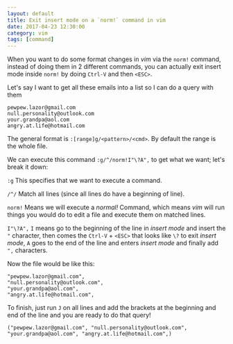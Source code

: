 ```yaml
---
layout: default
title: Exit insert mode on a `norm!` command in vim
date: 2017-04-23 12:30:00
category: vim
tags: [command]
---
```

When you want to do some format changes in _vim_ via the `norm!` command, instead of doing them in 2 different commands, you can actually exit insert mode inside `norm!` by doing `Ctrl-V` and then `<ESC>`.

Let's say I want to get all these emails into a list so I can do a query with them
```
pewpew.lazor@gmail.com
null.personality@outlook.com
your.grandpa@aol.com
angry.at.life@hotmail.com
```

The general format is `:[range]g/<pattern>/<cmd>`. By default the range is the whole file.

We can execute this command `:g/^/norm!I"\?A",` to get what we want; let's break it down:

`:g` This specifies that we want to execute a command.

`/^/` Match all lines (since all lines do have a beginning of line).

`norm!` Means we will execute a _normal!_ Command, which means _vim_ will run things you would do to edit a file and execute them on matched lines.

`I"\?A",` `I` means go to the beginning of the line in _insert mode_ and insert the `"` character, then comes the `Ctrl-V` + `<ESC>` that looks like `\?` to exit _insert
mode_, `A` goes to the end of the line and enters _insert mode_ and finally add `",` characters.

Now the file would be like this:

```
"pewpew.lazor@gmail.com",
"null.personality@outlook.com",
"your.grandpa@aol.com",
"angry.at.life@hotmail.com",
```

To finish, just run `J` on all lines and add the brackets at the
beginning and end of the line and you are ready to do that query!

```
("pewpew.lazor@gmail.com", "null.personality@outlook.com", "your.grandpa@aol.com", "angry.at.life@hotmail.com",)
```

